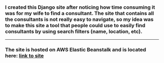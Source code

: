 
### I created this Django site after noticing how time consuming it was for my wife to find a consultant. The site that contains all the consultants is not really easy to navigate, so my idea was to make this site a tool that people could use to easily find consultants by using search filters (name, location, etc).

---

### The site is hosted on AWS Elastic Beanstalk and is located here: [link to site](http://locsearch.devme.ninja/blog/blog/2/)
